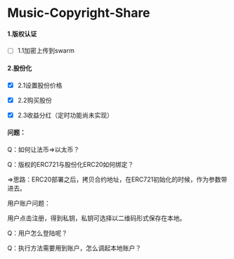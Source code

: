 # Music-Copyright-Share

#### 1.版权认证

- [ ] 1.1加密上传到swarm

#### 2.股份化

- [x] 2.1设置股份价格
- [x] 2.2购买股份
- [x] 2.3收益分红（定时功能尚未实现）



#### 问题：

Q：如何让法币=>以太币？



Q：版权的ERC721与股份化ERC20如何绑定？

=>思路：ERC20部署之后，拷贝合约地址，在ERC721初始化的时候，作为参数带进去。



用户账户问题：

用户点击注册，得到私钥，私钥可选择以二维码形式保存在本地。

Q：用户怎么登陆呢？

Q：执行方法需要用到账户，怎么调起本地账户？